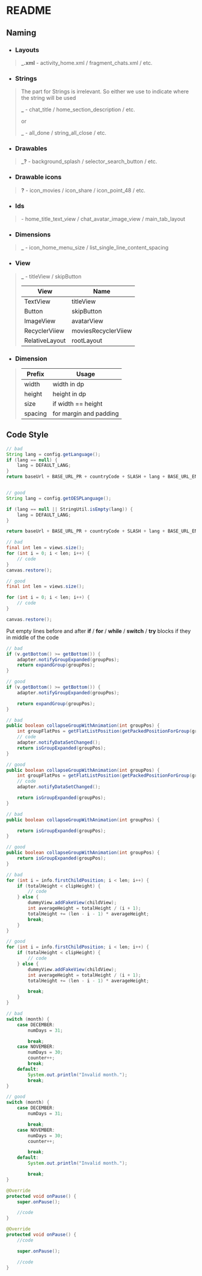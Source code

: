 # README
## Naming
* ### Layouts
> **<WHAT>_<WHERE>.xml** - activity_home.xml / fragment_chats.xml / etc.
* ### Strings
> The **<WHAT>** part for Strings is irrelevant. So either we use <WHERE> to indicate where the string will be used
>
> **<WHERE>_<DESCRIPTION>** - chat_title / home_section_description / etc.
>
> or
>
> **<ALL>_<DESCRIPTION>** - all_done / string_all_close / etc.
* ### Drawables
> **<WHAT>_<WHERE>_<DESCRIPTION>_?<SIZE>** - background_splash / selector_search_button / etc.
* ### Drawable icons
> **<WHAT>_<DESCRIPTION>_?<SIZE>** - icon_movies / icon_share / icon_point_48 / etc.
* ### Ids
> **<WHERE>_<DESCRIPTION>_<WHAT>** - home_title_text_view / chat_avatar_image_view / main_tab_layout
* ### Dimensions
> **<FOR WHAT>_<WHERE>_<DESCRIPTION>_<WHAT>** - icon_home_menu_size / list_single_line_content_spacing
* ### View
> **<DESCRIPTION>_<WHAT>** - titleView / skipButton 
>
> View          | 	Name
> ------------- | -------------
> TextView      | titleView
> Button        | skipButton
> ImageView     | avatarView
> RecyclerViiew | moviesRecyclerViiew
> RelativeLayout| rootLayout
* ### Dimension
>
> Prefix        | 	Usage
> ------------- | -------------
> width         | width in dp
> height        | height in dp
> size          | if width == height
> spacing       | for margin and padding

## Code Style
```java
// bad
String lang = config.getLanguage();
if (lang == null) {
    lang = DEFAULT_LANG;
}
return baseUrl + BASE_URL_PR + countryCode + SLASH + lang + BASE_URL_END;


// good
String lang = config.getOESPLanguage();

if (lang == null || StringUtil.isEmpty(lang)) {
    lang = DEFAULT_LANG;
}

return baseUrl + BASE_URL_PR + countryCode + SLASH + lang + BASE_URL_END;
```
```java
// bad
final int len = views.size();
for (int i = 0; i < len; i++) {
    // code
}
canvas.restore();

// good
final int len = views.size();

for (int i = 0; i < len; i++) {
    // code
}

canvas.restore();
```
Put empty lines before and after **if** / **for** / **while** / **switch** / **try** blocks if they in middle of the code

```java
// bad
if (v.getBottom() >= getBottom()) {
    adapter.notifyGroupExpanded(groupPos);
    return expandGroup(groupPos);
}

// good
if (v.getBottom() >= getBottom()) {
    adapter.notifyGroupExpanded(groupPos);

    return expandGroup(groupPos);
}
```
```java
// bad
public boolean collapseGroupWithAnimation(int groupPos) {
    int groupFlatPos = getFlatListPosition(getPackedPositionForGroup(groupPos));
	// code
    adapter.notifyDataSetChanged();
    return isGroupExpanded(groupPos);
}

// good
public boolean collapseGroupWithAnimation(int groupPos) {
    int groupFlatPos = getFlatListPosition(getPackedPositionForGroup(groupPos));
	// code
    adapter.notifyDataSetChanged();

    return isGroupExpanded(groupPos);
}
```
```java
// bad
public boolean collapseGroupWithAnimation(int groupPos) {

    return isGroupExpanded(groupPos);
}

// good
public boolean collapseGroupWithAnimation(int groupPos) {
    return isGroupExpanded(groupPos);
}
```
```java
// bad
for (int i = info.firstChildPosition; i < len; i++) {
    if (totalHeight < clipHeight) {
        // code
    } else {
        dummyView.addFakeView(childView);
        int averageHeight = totalHeight / (i + 1);
        totalHeight += (len - i - 1) * averageHeight;
        break;
    }
}

// good
for (int i = info.firstChildPosition; i < len; i++) {
    if (totalHeight < clipHeight) {
        // code
    } else {
        dummyView.addFakeView(childView);
        int averageHeight = totalHeight / (i + 1);
        totalHeight += (len - i - 1) * averageHeight;

        break;
    }
}
```
```java
// bad
switch (month) {
    case DECEMBER:
        numDays = 31;

        break;
    case NOVEMBER:
        numDays = 30;
		counter++;
        break;
    default:
        System.out.println("Invalid month.");
        break;
}
```
```java
// good
switch (month) {
    case DECEMBER:
        numDays = 31;

		break;
    case NOVEMBER:
        numDays = 30;
		counter++;

        break;
    default:
        System.out.println("Invalid month.");

		break;
}

@Override
protected void onPause() {
    super.onPause();

	//code
}

@Override
protected void onPause() {
	//code

    super.onPause();

	//code
}
```